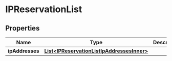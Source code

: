 

# IPReservationList


## Properties

| Name | Type | Description | Notes |
|------------ | ------------- | ------------- | -------------|
|**ipAddresses** | [**List&lt;IPReservationListIpAddressesInner&gt;**](IPReservationListIpAddressesInner.md) |  |  [optional] |



